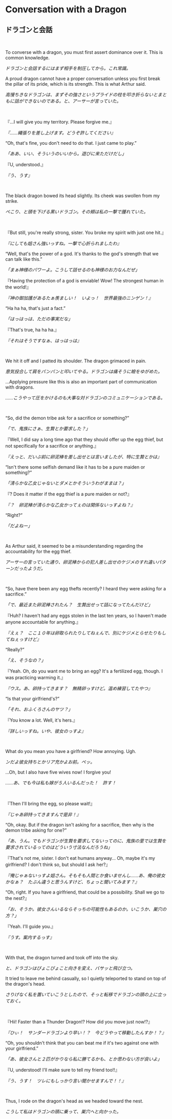 # Conversation with a Dragon

## ドラゴンと会話

&nbsp;

To converse with a dragon, you must first assert dominance over it. This is common knowledge.

*ドラゴンと会話するにはまず相手を制圧してから。これ常識。*

A proud dragon cannot have a proper conversation unless you first break the pillar of its pride, which is its strength. This is what Arthur said.

*高慢ちきなドラゴンは、まずその強さというプライドの柱を叩き折らないとまともに話ができないのである。と、アーサーが言っていた。*

&nbsp;

『...I will give you my territory. Please forgive me.』

*『……縄張りを差し上げます。どうぞ許してください』*

“Oh, that's fine, you don't need to do that. I just came to play.”

*「ああ、いい、そういうのいいから。遊びに来ただけだし」*

『U, understood.』

*『う、うす』*

&nbsp;

The black dragon bowed its head slightly. Its cheek was swollen from my strike.

*ぺこり、と頭を下げる黒いドラゴン。その頬は私の一撃で腫れていた。*

&nbsp;

『But still, you're really strong, sister. You broke my spirit with just one hit.』

*『にしても姐さん強いっすね。一撃で心折られましたわ』*

“Well, that's the power of a god. It's thanks to the god's strength that we can talk like this.”

*「まぁ神様のパワーよ。こうして話せるのも神様のお力なんだぜ」*

『Having the protection of a god is enviable! Wow! The strongest human in the world!』

*『神の御加護があるたぁ羨ましい！　いよっ！　世界最強のニンゲン！』*

“Ha ha ha, that's just a fact.”

*「はっはっは、ただの事実だな」*

『That's true, ha ha ha.』

*『それはそうですなぁ、はっはっは』*

&nbsp;

We hit it off and I patted its shoulder. The dragon grimaced in pain.

*意気投合して肩をパンパンと叩いてやる。ドラゴンは痛そうに瞼をゆがめた。*

…Applying pressure like this is also an important part of communication with dragons.

*……こうやって圧をかけるのも大事な対ドラゴンのコミュニケーションである。*

&nbsp;

“So, did the demon tribe ask for a sacrifice or something?”

*「で、鬼族にさぁ、生贄とか要求した？」*

『Well, I did say a long time ago that they should offer up the egg thief, but not specifically for a sacrifice or anything.』

*『えっと、だいぶ前に卵泥棒を差し出せとは言いましたが、特に生贄とかは』*

“Isn't there some selfish demand like it has to be a pure maiden or something?”

*「清らかな乙女じゃないとダメとかそういうわがままは？」*

『? Does it matter if the egg thief is a pure maiden or not?』

*『？　卵泥棒が清らかな乙女かってぇのは関係ないっすよね？』*

“Right?”

*「だよねー」*

&nbsp;

As Arthur said, it seemed to be a misunderstanding regarding the accountability for the egg thief.

*アーサーの言っていた通り、卵泥棒からの犯人差し出せのケジメのすれ違いパターンだったようだ。*

&nbsp;

“So, have there been any egg thefts recently? I heard they were asking for a sacrifice.”

*「で、最近また卵泥棒されたん？　生贄出せって話になってたんだけど」*

『Huh? I haven't had any eggs stolen in the last ten years, so I haven't made anyone accountable for anything.』

*『えぇ？　ここ１０年は卵取られたりしてねぇんで、別にケジメとらせたりもしてねぇっすけど』*

“Really?”

*「え、そうなの？」*

『Yeah. Oh, do you want me to bring an egg? It's a fertilized egg, though. I was practicing warming it.』

*『ウス。あ、卵持ってきます？　無精卵っすけど。温め練習してたやつ』*

“Is that your girlfriend's?”

*「それ、おふくろさんのヤツ？」*

『You know a lot. Well, it's hers.』

*『詳しいっすね。いや、彼女のっすよ』*

&nbsp;

What do you mean you have a girlfriend? How annoying. Ugh.

*ンだよ彼女持ちとかリア充かよお前。ペッ。*

…Oh, but I also have five wives now! I forgive you!

*……あ、でも今は私も嫁が５人いるんだった！　許す！*

&nbsp;

『Then I'll bring the egg, so please wait!』

*『じゃあ卵持ってきますんで是非！』*

“Oh, okay. But if the dragon isn't asking for a sacrifice, then why is the demon tribe asking for one?”

*「あ、うん。でもドラゴンが生贄を要求してないってのに、鬼族の里では生贄を要求されているってのはどういう寸法なんだろうね」*

『That's not me, sister. I don't eat humans anyway... Oh, maybe it's my girlfriend? I don't think so, but should I ask her?』

*『俺じゃぁないっすよ姐さん。そもそも人間とか食いませんし……あ、俺の彼女かなぁ？　たぶん違うと思うんすけど、ちょっと聞いてみます？』*

“Oh, right. If you have a girlfriend, that could be a possibility. Shall we go to the nest?』

*「お、そうか。彼女さんいるならそっちの可能性もあるのか。いこうか、巣穴の方？」*

『Yeah. I'll guide you.』

*『うす。案内するっす』*

&nbsp;

With that, the dragon turned and took off into the sky.

*と、ドラゴンはぴょこぴょこと向きを変え、バサッと飛び立つ。*

It tried to leave me behind casually, so I quietly teleported to stand on top of the dragon's head.

*さりげなく私を置いていこうとしたので、そっと転移でドラゴンの頭の上に立っておく。*

&nbsp;

『Hii! Faster than a Thunder Dragon!? How did you move just now!?』

*『ひぃ！　サンダードラゴンより早い！？　今どうやって移動したんすか！？』*

“Oh, you shouldn't think that you can beat me if it's two against one with your girlfriend.”

*「あ、彼女さんと２匹がかりなら私に勝てるかも、とか思わない方が良いよ」*

『U, understood! I'll make sure to tell my friend too!!』

*『う、うす！　ツレにもしっかり言い聞かせますんで！！』*

&nbsp;

Thus, I rode on the dragon's head as we headed toward the nest.

*こうして私はドラゴンの頭に乗って、巣穴へと向かった。*

&nbsp;

&nbsp;
